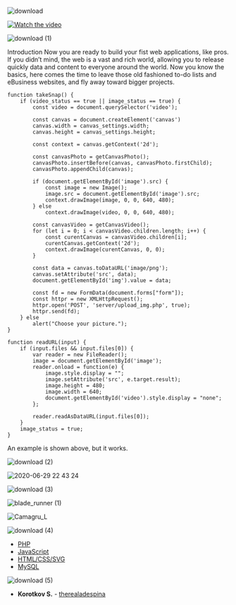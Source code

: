 ![download](https://user-images.githubusercontent.com/49564849/86055679-d3bb8800-ba64-11ea-9bf8-3bc1a8c69f22.gif)

[![Watch the video](https://user-images.githubusercontent.com/49564849/86060968-804e3780-ba6e-11ea-8afb-2c26959b8871.png)](https://drive.google.com/file/d/1otgdgVskQF4uQHWCK579x3CKw8Erln4b/view?usp=sharing)
 
![download (1)](https://user-images.githubusercontent.com/49564849/86055684-d61de200-ba64-11ea-9b5c-3522d1350b28.gif)

Introduction
Now you are ready to build your fist web applications, like pros. If you didn’t mind, the
web is a vast and rich world, allowing you to release quickly data and content to everyone
around the world.
Now you know the basics, here comes the time to leave those old fashioned to-do lists
and eBusiness websites, and fly away toward bigger projects.

```
function takeSnap() {
    if (video_status == true || image_status == true) {
        const video = document.querySelector('video');
        
        const canvas = document.createElement('canvas')
        canvas.width = canvas_settings.width;
        canvas.height = canvas_settings.height;

        const context = canvas.getContext('2d');  

        const canvasPhoto = getCanvasPhoto();
        canvasPhoto.insertBefore(canvas, canvasPhoto.firstChild);
        canvasPhoto.appendChild(canvas);

        if (document.getElementById('image').src) {
            const image = new Image();
            image.src = document.getElementById('image').src;
            context.drawImage(image, 0, 0, 640, 480);
        } else
            context.drawImage(video, 0, 0, 640, 480);

        const canvasVideo = getCanvasVideo();            
        for (let i = 0; i < canvasVideo.children.length; i++) {
            const curentCanvas = canvasVideo.children[i];
            curentCanvas.getContext('2d');
            context.drawImage(curentCanvas, 0, 0);
        }            

        const data = canvas.toDataURL('image/png');
        canvas.setAttribute('src', data);
        document.getElementById('img').value = data;

        const fd = new FormData(document.forms["form"]);
        const httpr = new XMLHttpRequest();
        httpr.open('POST', 'server/upload_img.php', true);
        httpr.send(fd);
    } else
        alert("Choose your picture.");
}

function readURL(input) {
    if (input.files && input.files[0]) {
        var reader = new FileReader();
        image = document.getElementById('image');
        reader.onload = function(e) {
            image.style.display = "";
            image.setAttribute('src', e.target.result);
            image.height = 480;
            image.width = 640;
            document.getElementById('video').style.display = "none";
        };

        reader.readAsDataURL(input.files[0]);
    }
    image_status = true;
}
```
An example is shown above, but it works.

![download (2)](https://user-images.githubusercontent.com/49564849/86055687-d7e7a580-ba64-11ea-9d73-216f1a2d4bd8.gif)

![2020-06-29 22 43 24](https://user-images.githubusercontent.com/49564849/86052348-84268d80-ba5f-11ea-8de3-ab0972567d0d.jpg)

![download (3)](https://user-images.githubusercontent.com/49564849/86055689-d9b16900-ba64-11ea-85e3-ab79b1afed0d.gif)

![blade_runner (1)](https://user-images.githubusercontent.com/49564849/86115129-2c763980-bad4-11ea-8857-0ee902352703.gif)

![Camagru_L](https://user-images.githubusercontent.com/49564849/86114137-d0f77c00-bad2-11ea-8b47-1505a2664b1d.png)

![download (4)](https://user-images.githubusercontent.com/49564849/86055692-db7b2c80-ba64-11ea-9f86-d186279795e4.gif)

* [PHP]()
* [JavaScript](https://www.javascript.com/)
* [HTML/CSS/SVG]()
* [MySQL]()

![download (5)](https://user-images.githubusercontent.com/49564849/86055700-df0eb380-ba64-11ea-90a2-d7dea5d87722.gif)

* **Korotkov S.** - [therealadespina](https://github.com/therealadespina)
